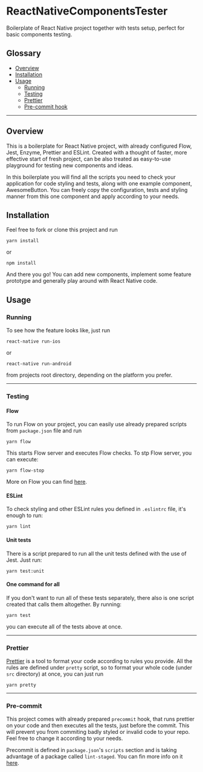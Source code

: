 # ReactNativeComponentsTester

Boilerplate of React Native project together with tests setup, perfect for basic components testing.

## Glossary

- [Overview](#overview)
- [Installation](#installation)
- [Usage](#usage)
  - [Running](#running)
  - [Testing](#testing)
  - [Prettier](#prettier)
  - [Pre-commit hook](#pre-commit)

---

## Overview

This is a boilerplate for React Native project, with already configured Flow, Jest, Enzyme, Prettier and ESLint. Created with a thought of faster, more effective start of fresh project, can be also treated as easy-to-use playground for testing new components and ideas.

In this boilerplate you will find all the scripts you need to check your application for code styling and tests, along with one example component, AwesomeButton. You can freely copy the configuration, tests and styling manner from this one component and apply according to your needs.

## Installation

Feel free to fork or clone this project and run

```yarn install```

or

```npm install```

And there you go! You can add new components, implement some feature prototype and generally play around with React Native code.

## Usage

### Running

To see how the feature looks like, just run

```react-native run-ios```

or

```react-native run-android```

from projects root directory, depending on the platform you prefer.

---

### Testing

#### Flow

To run Flow on your project, you can easily use already prepared scripts from `package.json` file and run

```yarn flow```

This starts Flow server and executes Flow checks. To stp Flow server, you can execute:

```yarn flow-stop```

More on Flow you can find [here](https://flow.org/en/docs/).

#### ESLint

To check styling and other ESLint rules you defined in `.eslintrc` file, it's enough to run:

```yarn lint```

#### Unit tests

There is a script prepared to run all the unit tests defined with the use of Jest. Just run:

```yarn test:unit```

#### One command for all

If you don't want to run all of these tests separately, there also is one script created that calls them altogether. By running:

```yarn test```

you can execute all of the tests above at once.

---

### Prettier

[Prettier](https://github.com/prettier/prettier) is a tool to format your code according to rules you provide. All the rules are defined under `pretty` script, so to format your whole code (under `src` directory) at once, you can just run

```yarn pretty```

---

### Pre-commit

This project comes with already prepared `precommit` hook, that runs prettier on your code and then executes all the tests, just before the commit. This will prevent you from commiting badly styled or invalid code to your repo. Feel free to change it according to your needs.

Precommit is defined in `package.json`'s `scripts` section and is taking advantage of a package called `lint-staged`. You can fin more info on it [here](https://github.com/okonet/lint-staged).

